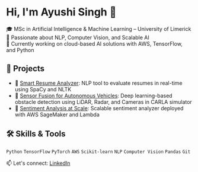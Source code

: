 
# Hi, I'm Ayushi Singh 👋  
🎓 MSc in Artificial Intelligence & Machine Learning – University of Limerick  
🧠 Passionate about NLP, Computer Vision, and Scalable AI  
🚀 Currently working on cloud-based AI solutions with AWS, TensorFlow, and Python  

## 💼 Projects
- 🤖 [Smart Resume Analyzer](https://github.com/your-link): NLP tool to evaluate resumes in real-time using SpaCy and NLTK
- 🚗 [Sensor Fusion for Autonomous Vehicles](https://github.com/your-link): Deep learning-based obstacle detection using LiDAR, Radar, and Cameras in CARLA simulator
- 💬 [Sentiment Analysis at Scale](https://github.com/your-link): Scalable sentiment analyzer deployed with AWS SageMaker and Lambda

## 🛠️ Skills & Tools
`Python` `TensorFlow` `PyTorch` `AWS` `Scikit-learn` `NLP` `Computer Vision` `Pandas` `Git`

📫 Let's connect: [LinkedIn](https://www.linkedin.com/in/ayushi-singh-9b8940189)
